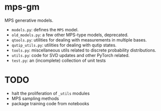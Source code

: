 # mps-gm
MPS generative models.

* `models.py`: defines the `MPS` model.
* `old_models.py`: a few other MPS-type models, deprecated.
* `qtools.py`: utilities for dealing with measurements in multiple bases.
* `qutip_utils.py`: utilities for dealing with qutip states.
* `tools.py`: miscellaneous utils related to discrete probability distributions.
* `utils.py`: code for SVD updates and other PyTorch related.
* `test.py`: an (incomplete) collection of unit tests

# TODO
* halt the proliferation of `_utils` modules
* MPS sampling methods
* package training code from notebooks